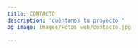 ```yaml
---
title: CONTACTO
description: 'cuéntanos tu proyecto '
bg_image: images/Fotos web/contacto.jpg

---
```

